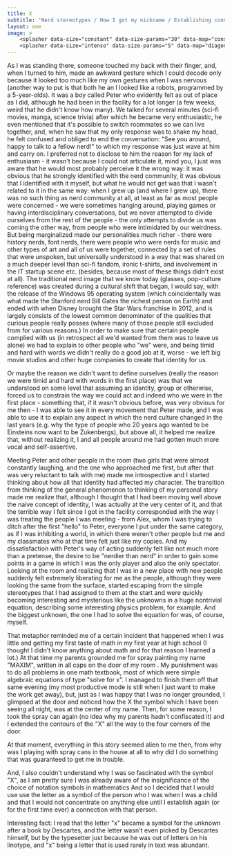 ```yaml
---
title: X
subtitle: 'Nerd stereotypes / How I got my nickname / Establishing connection with my younger self'
layout: one
image: >
    <splasher data-size="constant" data-size-params="30" data-map="constant" data-params="2000"></splasher>
    <splasher data-size="intenso" data-size-params="5" data-map="diagonals" data-params="200"></splasher>
---
```


As I was standing there, someone touched my back with their finger, and, when I turned to him, made an awkward gesture which I could decode only because it looked too much like my own gestures when I was nervous (another way to put is that both he an I looked like a robots, programmed by a 5-year-olds). It was a boy called Peter who evidently felt as out of place as I did, although he had been in the facility for a lot longer (a few weeks, weird that he didn't know how many). We talked for several minutes (sci-fi movies, manga, science trivia) after which he became very enthusiastic, he even mentioned that it's possible to switch roommates so we can live together, and, when he saw that my only response was to shake my head, he felt confused and obliged to end the conversation:  <span class="voice-peter">"See you around, happy to talk to a fellow nerd!"</span> to which my response was just wave at him and carry on. I preferred not to disclose to him the reason for my lack of enthusiasm - it wasn't because I could not articulate it, mind you, I just was aware that he would most probably perceive it the wrong way: it was obvious that he strongly identified with the nerd community, it was obvious that I identified with it myself, but what he would not get was that I wasn't related to it in the same way: when I grew up (and where I grew up), there was no such thing as nerd community at all, at least as far as most people were concerned - we were sometimes hanging around, playing games or having interdisciplinary conversations, but we never attempted to divide ourselves from the rest of the people - the only attempts to divide us was coming the other way, from people who were intimidated by our weirdness. But being marginalized made our personalities much richer - there were history nerds, font nerds, there were people who were nerds for music and other types of art and all of us were together, connected by a set of rules that were unspoken, but universally understood in a way that was shared on a much deeper level than sci-fi fandom, ironic t-shirts, and involvement in the IT startup scene etc. (besides, because most of these things didn't exist at all). The traditional nerd image that we know today (glasses, pop-culture reference) was created during a cultural shift that began, I would say, with the release of the Windows 95 operating system (which coincidentally was what made the Stanford nerd Bill Gates the richest person on Earth) and ended with when Disney brought the Star Wars franchise in 2012, and is largely consists of the lowest common denominator of the qualities that curious people really posses (where many of those people still excluded from for various reasons.) In order to make sure that certain people complied with us (in retrospect all we'd wanted from them was to leave us alone) we had to explain to other people who "we" were, and being timid and hard with words we didn't really do a good job at it, worse - we left big movie studios and other huge companies to create that identity for us.

Or maybe the reason we didn't want to define ourselves (really the reason we were timid and hard with words in the first place) was that we understood on some level that assuming an identity, group or otherwise, forced us to constrain the way we could act and indeed who we were in the first place - something that, if it wasn't obvious before, was very obvious for me then - I was able to see it in every movement that Peter made, and I was able to use it to explain any aspect in which the nerd culture changed in the last years (e.g. why the type of people who 20 years ago wanted to be Einsteins now want to be Zukenbergs), but above all, it helped me realize that, without realizing it, I and all people around me had gotten much more vocal and self-assertive. 

Meeting Peter and other people in the room (two girls that were almost constantly laughing, and the one who approached me first, but after that was very reluctant to talk with me) made me introspective and I started thinking about how all that identity had affected my character. The transition from thinking of the general phenomenon to thinking of my personal story made me realize that, although I thought that I had been moving well above the naive concept of identity, I was actually at the very center of it, and that the terrible way I felt since I got in the facility corresponded with the way I was treating the people I was meeting - from Alex, whom I was trying to ditch after the first "hello" to Peter, everyone I put under the same category, as if I was inhibiting a world, in which there weren't other people but me and my classmates who at that time felt just like my copies. And my dissatisfaction with Peter's way of acting suddenly felt like not much more than a pretense, the desire to be "nerdier than nerd" in order to gain some points in a game in which I was the only player and also the only spectator. Looking at the room and realizing that I was in a new place with new people suddenly felt extremely liberating for me as the people, although they were looking the same from the surface, started escaping from the simple stereotypes that I had assigned to them at the start and were quickly becoming interesting and mysterious like the unknowns in a huge nontrivial equation, describing some interesting physics problem, for example. And the biggest unknown, the one I had to solve the equation for was, of course, myself. 

That metaphor reminded me of a certain incident that happened when I was little and getting my first taste of math in my first year at high school (I thought I didn't know anything about math and for that reason I learned a lot.) At that time my parents grounded me for spray painting my name <span class="voice-maxim"> "MAXIM"</span>, written in all caps on the door of my room . My punishment was to do all problems in one math textbook, most of which were simple algebraic equations of type "solve for x". I managed to finish them off that same evening (my most productive mode is still when I just want to make the work get away), but, just as I was happy that I was no longer grounded, I glimpsed at the door and noticed how the X the symbol which I have been seeing all night, was at the center of my name. Then, for some reason, I took the spray can again (no idea why my parents hadn't confiscated it) and I extended the contours of the "X" all the way to the four corners of the door. 

At that moment, everything in this story seemed alien to me then, from why was I playing with spray cans in the house at all  to why did I do something that was guaranteed to get me in trouble.

And, I also couldn't understand why I was so fascinated with the symbol "X", as I am pretty sure I was already aware of the insignificance of the choice of notation symbols in mathematics And so I decided that I would use use the letter as a symbol of the person who I was when I was a child and that I would not concentrate on anything else until I establish again (or for the first time ever) a connection with that person.

Interesting fact: I read that the letter "x" became a symbol for the unknown after a book by Descartes, and the letter wasn't even picked by Descartes himself, but by the typesetter just because he was out of letters on his linotype, and "x" being a letter that is used rarely in text was abundant.
